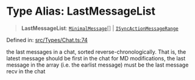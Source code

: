 # Type Alias: LastMessageList

> **LastMessageList**: [`MinimalMessage`](MinimalMessage.md)[] \| [`ISyncActionMessageRange`](../namespaces/proto/namespaces/SyncActionValue/interfaces/ISyncActionMessageRange.md)

Defined in: [src/Types/Chat.ts:74](https://github.com/Fokusdotid/Baileys/blob/039f28db78950e3bac7c407f144ea390dcdf207d/src/Types/Chat.ts#L74)

the last messages in a chat, sorted reverse-chronologically. That is, the latest message should be first in the chat
for MD modifications, the last message in the array (i.e. the earlist message) must be the last message recv in the chat
